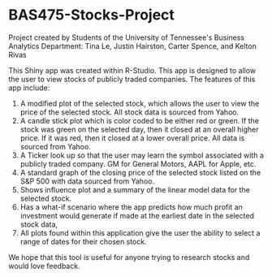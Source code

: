 # BAS475-Stocks-Project
Project created by Students of the University of Tennessee's Business Analytics Department: Tina Le, Justin Hairston, Carter Spence, and Kelton Rivas

This Shiny app was created within R-Studio. This app is designed to allow the user to view stocks of publicly traded companies. The features of this app include: 
1) A modified plot of the selected stock, which allows the user to view the price of the selected stock. All stock data is sourced from Yahoo.
2) A candle stick plot which is color coded to be either red or green. If the stock was green on the selected day, then it closed at an overall higher price. If it was red, then it closed at a lower overall price. All data is sourced from Yahoo.
3) A Ticker look up so that the user may learn the symbol associated with a publicly traded company. GM for General Motors, AAPL for Apple, etc.
4) A standard graph of the closing price of the selected stock listed on the S&P 500 with data sourced from Yahoo.
5) Shows influence plot and a summary of the linear model data for the selected stock.
6) Has a what-if scenario where the app predicts how much profit an investment would generate if made at the earliest date in the selected stock data,
7) All plots found within this application give the user the ability to select a range of dates for their chosen stock.


We hope that this tool is useful for anyone trying to research stocks and would love feedback.